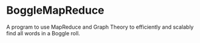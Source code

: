 BoggleMapReduce
===============

A program to use MapReduce and Graph Theory to efficiently and scalably find all words in a Boggle roll. 